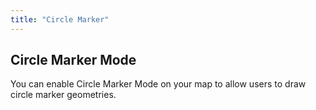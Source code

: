 ```yaml
---
title: "Circle Marker"
---
```


## Circle Marker Mode

You can enable Circle Marker Mode on your map to allow users to draw circle marker geometries.

<!-- Add detailed documentation and code examples for Circle Marker Mode here -->

